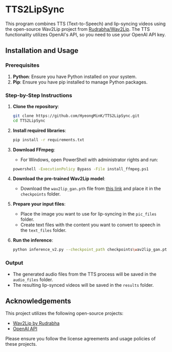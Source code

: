 
# TTS2LipSync

This program combines TTS (Text-to-Speech) and lip-syncing videos using the open-source Wav2Lip project from [Rudrabha/Wav2Lip](https://github.com/Rudrabha/Wav2Lip). The TTS functionality utilizes OpenAI's API, so you need to use your OpenAI API key.

## Installation and Usage

### Prerequisites

1. **Python**: Ensure you have Python installed on your system.
2. **Pip**: Ensure you have pip installed to manage Python packages.

### Step-by-Step Instructions

1. **Clone the repository**:
    ```sh
    git clone https://github.com/HyeongMinK/TTS2LipSync.git
    cd TTS2LipSync
    ```

2. **Install required libraries**:
    ```sh
    pip install -r requirements.txt
    ```

3. **Download FFmpeg**:
    - For Windows, open PowerShell with administrator rights and run:
    ```sh
    powershell -ExecutionPolicy Bypass -File install_ffmpeg.ps1
    ```

4. **Download the pre-trained Wav2Lip model**:
    - Download the `wav2lip_gan.pth` file from [this link](https://iiitaphyd-my.sharepoint.com/personal/radrabha_m_research_iiit_ac_in/_layouts/15/onedrive.aspx?id=%2Fpersonal%2Fradrabha%5Fm%5Fresearch%5Fiiit%5Fac%5Fin%2FDocuments%2FWav2Lip%5FModels%2Fwav2lip%5Fgan%2Epth&parent=%2Fpersonal%2Fradrabha%5Fm%5Fresearch%5Fiiit%5Fac%5Fin%2FDocuments%2FWav2Lip%5FModels&ga=1) and place it in the `checkpoints` folder.

5. **Prepare your input files**:
    - Place the image you want to use for lip-syncing in the `pic_files` folder.
    - Create text files with the content you want to convert to speech in the `text_files` folder.

6. **Run the inference**:
    ```sh
    python inference_v2.py --checkpoint_path checkpoints\wav2lip_gan.pth --face pic_files\pic.png
    ```

### Output

- The generated audio files from the TTS process will be saved in the `audio_files` folder.
- The resulting lip-synced videos will be saved in the `results` folder.

## Acknowledgements

This project utilizes the following open-source projects:

- [Wav2Lip by Rudrabha](https://github.com/Rudrabha/Wav2Lip)
- [OpenAI API](https://openai.com/)

Please ensure you follow the license agreements and usage policies of these projects.

